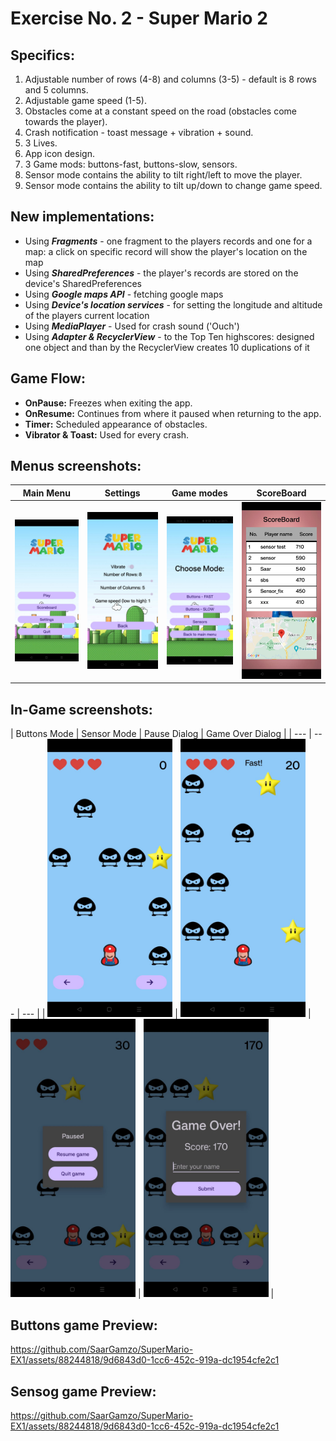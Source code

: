 # Exercise No. 2 - Super Mario 2

## Specifics:
1. Adjustable number of rows (4-8) and columns (3-5) - default is 8 rows and 5 columns.
2. Adjustable game speed (1-5).
3. Obstacles come at a constant speed on the road (obstacles come towards the player).
4. Crash notification - toast message + vibration + sound.
5. 3 Lives.
6. App icon design.
7. 3 Game mods: buttons-fast, buttons-slow, sensors.
8. Sensor mode contains the ability to tilt right/left to move the player.
9. Sensor mode contains the ability to tilt up/down to change game speed.

## New implementations:
* Using ***Fragments*** - one fragment to the players records and one for a map: a click on specific record will show the player's location on the map
* Using ***SharedPreferences*** - the player's records are stored on the device's SharedPreferences
* Using ***Google maps API*** - fetching google maps
* Using ***Device's location services*** - for setting the longitude and altitude of the players current location
* Using ***MediaPlayer*** - Used for crash sound ('Ouch')
* Using ***Adapter & RecyclerView*** - to the Top Ten highscores: designed one object and than by the RecyclerView creates 10 duplications of it

## Game Flow:
- **OnPause:** Freezes when exiting the app.
- **OnResume:** Continues from where it paused when returning to the app.
- **Timer:** Scheduled appearance of obstacles.
- **Vibrator & Toast:** Used for every crash.

## Menus screenshots:

| Main Menu | Settings | Game modes | ScoreBoard |
| --- | --- | --- | --- |
| <img src="media/MainMenu.jpeg" alt="Main Menu" width="200"/> | <img src="media/Settings.jpeg" alt="Settings" width="200"/> | <img src="media/GameMenu.jpeg" alt="Game modes" width="200"/> | <img src="media/ScoreBoard.jpeg" alt="ScoreBoard" width="200"/> |

## In-Game screenshots:

| Buttons Mode | Sensor Mode | Pause Dialog | Game Over Dialog |
| --- | --- | --- |
| <img src="media/ButtonsGame.jpeg" alt="Buttons Mode" width="200"/> | <img src="media/SensorGame.jpeg" alt="Sensor Mode" width="200"/> | <img src="media/PauseDialog.jpeg" alt="Pause Dialog" width="200"/> | <img src="media/GameOverDialog.jpeg" alt="Game Over Dialog" width="200"/> |

## Buttons game Preview:
https://github.com/SaarGamzo/SuperMario-EX1/assets/88244818/9d6843d0-1cc6-452c-919a-dc1954cfe2c1

## Sensog game Preview:
https://github.com/SaarGamzo/SuperMario-EX1/assets/88244818/9d6843d0-1cc6-452c-919a-dc1954cfe2c1
